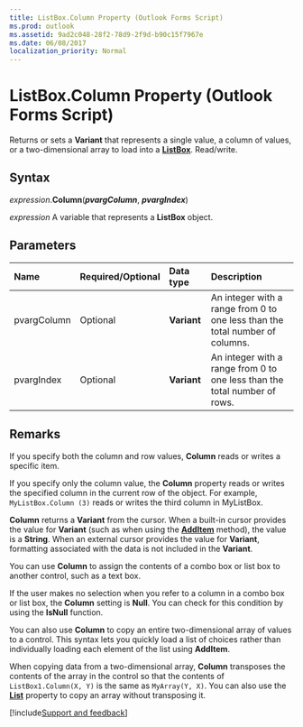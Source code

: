 ```yaml
---
title: ListBox.Column Property (Outlook Forms Script)
ms.prod: outlook
ms.assetid: 9ad2c048-28f2-78d9-2f9d-b90c15f7967e
ms.date: 06/08/2017
localization_priority: Normal
---
```



# ListBox.Column Property (Outlook Forms Script)

Returns or sets a **Variant** that represents a single value, a column of values, or a two-dimensional array to load into a **[ListBox](Outlook.listbox.md)**. Read/write.


## Syntax

_expression_.**Column**(**_pvargColumn_**,  **_pvargIndex_**)

_expression_ A variable that represents a **ListBox** object.


## Parameters



|Name|Required/Optional|Data type|Description|
|:-----|:-----|:-----|:-----|
|pvargColumn|Optional| **Variant**|An integer with a range from 0 to one less than the total number of columns.|
|pvargIndex|Optional| **Variant**|An integer with a range from 0 to one less than the total number of rows.|

## Remarks

If you specify both the column and row values,  **Column** reads or writes a specific item.

If you specify only the column value, the  **Column** property reads or writes the specified column in the current row of the object. For example, `MyListBox.Column (3)` reads or writes the third column in MyListBox.

 **Column** returns a **Variant** from the cursor. When a built-in cursor provides the value for **Variant** (such as when using the **[AddItem](Outlook.listbox.additem.md)** method), the value is a **String**. When an external cursor provides the value for  **Variant**, formatting associated with the data is not included in the  **Variant**.

You can use  **Column** to assign the contents of a combo box or list box to another control, such as a text box.

If the user makes no selection when you refer to a column in a combo box or list box, the  **Column** setting is **Null**. You can check for this condition by using the  **IsNull** function.

You can also use  **Column** to copy an entire two-dimensional array of values to a control. This syntax lets you quickly load a list of choices rather than individually loading each element of the list using **AddItem**.

When copying data from a two-dimensional array,  **Column** transposes the contents of the array in the control so that the contents of `ListBox1.Column(X, Y)` is the same as `MyArray(Y, X)`. You can also use the  **[List](Outlook.listbox.list.md)** property to copy an array without transposing it.

[!include[Support and feedback](~/includes/feedback-boilerplate.md)]